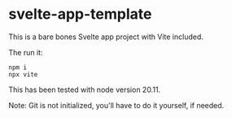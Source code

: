 # svelte-app-template

This is a bare bones Svelte app project with Vite included.

The run it:

    npm i
    npx vite

This has been tested with node version 20.11.

Note: Git is not initialized, you'll have to do it yourself, if needed.
